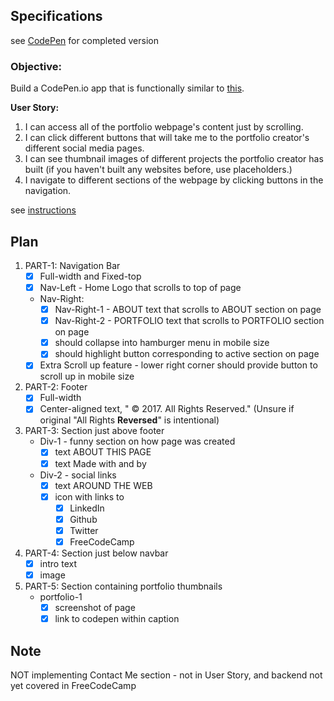 ## Specifications

see [CodePen](#) for completed version


### Objective:
Build a CodePen.io app that is functionally similar to [this](https://codepen.io/FreeCodeCamp/full/YqLyXB/).

**User Story:**  

1. I can access all of the portfolio webpage's content just by scrolling.
2. I can click different buttons that will take me to the portfolio creator's different social media pages.
3. I can see thumbnail images of different projects the portfolio creator has built (if you haven't built any websites before, use placeholders.)
4. I navigate to different sections of the webpage by clicking buttons in the navigation.

see [instructions](https://www.freecodecamp.com/challenges/build-a-personal-portfolio-webpage)


## Plan
1. PART-1: Navigation Bar
    - [X] Full-width and Fixed-top
    - [X] Nav-Left - Home Logo that scrolls to top of page
    - Nav-Right:
        - [X] Nav-Right-1 - ABOUT text that scrolls to ABOUT section on page
        - [X] Nav-Right-2 - PORTFOLIO text that scrolls to PORTFOLIO section on page
        - [X] should collapse into hamburger menu in mobile size
        - [X] should highlight button corresponding to active section on page
    - [X] Extra Scroll up feature - lower right corner should provide button to scroll up in mobile size
2. PART-2: Footer
    - [X] Full-width
    - [X] Center-aligned text, "<logo> &copy; 2017. All Rights Reserved." (Unsure if original "All Rights **Reversed**" is intentional)
3. PART-3: Section just above footer
    - Div-1 - funny section on how page was created
        - [X] text ABOUT THIS PAGE
        - [X] text Made with <icon-coffee> and <icon-music> by <name>
    - Div-2 - social links
        - [X] text AROUND THE WEB
        - [X] icon with links to
            - [X] LinkedIn
            - [X] Github
            - [X] Twitter
            - [X] FreeCodeCamp
4. PART-4: Section just below navbar
    - [X] intro text
    - [X] image
5. PART-5: Section containing portfolio thumbnails
    - portfolio-1
        - [X] screenshot of page
        - [X] link to codepen within caption

## Note
NOT implementing Contact Me section - not in User Story, and backend not yet covered in FreeCodeCamp
